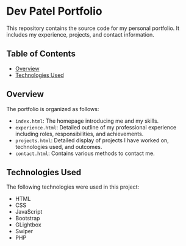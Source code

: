 # Dev Patel Portfolio

This repository contains the source code for my personal portfolio. It includes my experience, projects, and contact information.

## Table of Contents

- [Overview](#overview)
- [Technologies Used](#technologies-used)


## Overview

The portfolio is organized as follows:

- `index.html`: The homepage introducing me and my skills.
- `experience.html`: Detailed outline of my professional experience including roles, responsibilities, and achievements.
- `projects.html`: Detailed display of projects I have worked on, technologies used, and outcomes.
- `contact.html`: Contains various methods to contact me.

## Technologies Used

The following technologies were used in this project:

- HTML
- CSS
- JavaScript
- Bootstrap
- GLightbox
- Swiper
- PHP
